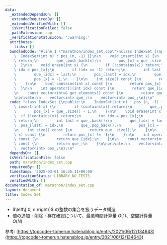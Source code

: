 ```yaml
---
data:
  _extendedDependsOn: []
  _extendedRequiredBy: []
  _extendedVerifiedWith: []
  _isVerificationFailed: false
  _pathExtension: cpp
  _verificationStatusIcon: ':warning:'
  attributes:
    links: []
  bundledCode: "#line 1 \"marathon/index_set.cpp\"\nclass IndexSet {\npublic:\n  \
    \  IndexSet(int n) : pos_(n, -1) {}\n\n    void insert(int x) {\n        if (contains(x))\
    \ return;\n        que_.push_back(x);\n        pos_[x] = que_.size() - 1;\n  \
    \  }\n\n    void erase(int x) {\n        if (!contains(x)) return;\n        int\
    \ idx = pos_[x];\n        if (idx == -1) return;\n        int last = que_.back();\n\
    \        que_[idx] = last;\n        pos_[last] = idx;\n        que_.pop_back();\n\
    \        pos_[x] = -1;\n    }\n\n    int size() const {\n        return que_.size();\n\
    \    }\n\n    bool contains(int x) const {\n        return pos_[x] != -1;\n  \
    \  }\n\n    int operator[](int idx) const {\n        return que_[idx];\n    }\n\
    \n    const vector<int>& get_elements() const {\n        return que_;\n    }\n\
    \nprivate:\n    vector<int> que_;\n    vector<int> pos_;\n};\n"
  code: "class IndexSet {\npublic:\n    IndexSet(int n) : pos_(n, -1) {}\n\n    void\
    \ insert(int x) {\n        if (contains(x)) return;\n        que_.push_back(x);\n\
    \        pos_[x] = que_.size() - 1;\n    }\n\n    void erase(int x) {\n      \
    \  if (!contains(x)) return;\n        int idx = pos_[x];\n        if (idx == -1)\
    \ return;\n        int last = que_.back();\n        que_[idx] = last;\n      \
    \  pos_[last] = idx;\n        que_.pop_back();\n        pos_[x] = -1;\n    }\n\
    \n    int size() const {\n        return que_.size();\n    }\n\n    bool contains(int\
    \ x) const {\n        return pos_[x] != -1;\n    }\n\n    int operator[](int idx)\
    \ const {\n        return que_[idx];\n    }\n\n    const vector<int>& get_elements()\
    \ const {\n        return que_;\n    }\n\nprivate:\n    vector<int> que_;\n  \
    \  vector<int> pos_;\n};\n"
  dependsOn: []
  isVerificationFile: false
  path: marathon/index_set.cpp
  requiredBy: []
  timestamp: '2025-03-01 10:35:11+09:00'
  verificationStatus: LIBRARY_NO_TESTS
  verifiedWith: []
documentation_of: marathon/index_set.cpp
layout: document
title: Index Set
---
```


- $\left\[ 0, n \right\)$ の整数の集合を扱うデータ構造
- 値の追加・削除・存在確認について、最悪時間計算量 $O(1)$、空間計算量 $O(N)$

参考: [https://topcoder-tomerun.hatenablog.jp/entry/2021/06/12/134643](https://topcoder-tomerun.hatenablog.jp/entry/2021/06/12/134643)
